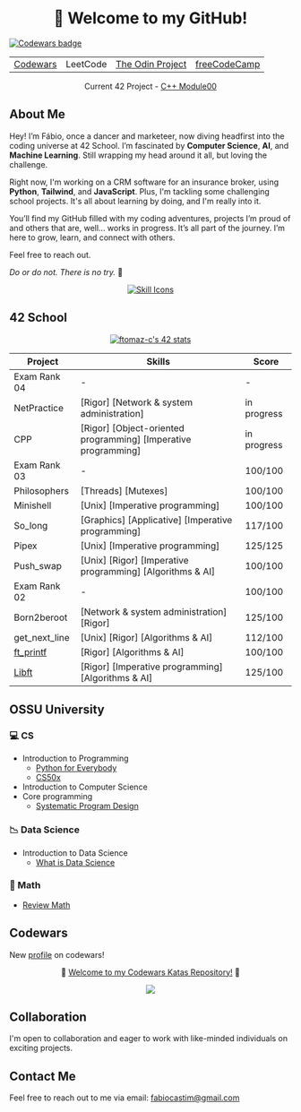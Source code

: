 <div align="center">
  <h1>👋 Welcome to my GitHub!</h1>
</div>

<div style="display: inline-block" align="left">
  <a href="https://www.codewars.com/">
    <img src="https://www.codewars.com/users/ftomaz-c/badges/micro" alt="Codewars badge" />
  </a>
</div>

<div align="center">
  <table>
    <tr>
      <td><a href="https://github.com/ftomaz-c/Codewars">Codewars</a></td>
      <td>LeetCode</td>
      <td><a href="https://github.com/ftomaz-c/The_Odin_Project.git">The Odin Project</a></td>
      <td><a href="https://github.com/ftomaz-c/freeCodeCamp">freeCodeCamp</a></td>
    </tr>
  </table>
  <p>Current 42 Project - <a href="https://github.com/ftomaz-c/CPP-42">C++ Module00</a></p>
</div>

## About Me
Hey! I’m Fábio, once a dancer and marketeer, now diving headfirst into the coding universe at 42 School. I’m fascinated by **Computer Science**, **AI**, and **Machine Learning**. Still wrapping my head around it all, but loving the challenge.

Right now, I'm working on a CRM software for an insurance broker, using **Python**, **Tailwind**, and **JavaScript**. Plus, I'm tackling some challenging school projects. It's all about learning by doing, and I'm really into it.

You’ll find my GitHub filled with my coding adventures, projects I’m proud of and others that are, well... works in progress. It’s all part of the journey. I’m here to grow, learn, and connect with others.

Feel free to reach out.

_Do or do not. There is no try._ 🚀

<p align="center">
  <a href="https://skillicons.dev">
    <img src="https://skillicons.dev/icons?i=c,python,linux,vscode,vim,git,github,docker,django,html,tailwind,css" alt="Skill Icons" />
  </a>
</p>



## 42 School
<div align="center">
  
  [![ftomaz-c's 42 stats](https://badge.mediaplus.ma/darkblue/ftomaz-c?1337Badge=off&UM6P=off)](https://github.com/oakoudad/badge42)
</div>

<div align="center">

|Project|Skills|Score|
|---|---|---|
|Exam Rank 04| - | - |
|NetPractice| [Rigor] [Network & system administration] |in progress| 
|CPP|[Rigor] [Object-oriented programming] [Imperative programming] | in progress | 
|Exam Rank 03|-|100/100|
|Philosophers|[Threads] [Mutexes]| 100/100 |
|Minishell|[Unix] [Imperative programming]| 100/100 |
|So_long|[Graphics] [Applicative] [Imperative programming]| 117/100 |
|Pipex|[Unix] [Imperative programming] | 125/125|
|Push_swap|[Unix] [Rigor] [Imperative programming] [Algorithms & AI]|100/100|
|Exam Rank 02|-|100/100|
|Born2beroot|[Network & system administration] [Rigor]|125/100|
|get_next_line|[Unix] [Rigor] [Algorithms & AI]|112/100|
|[ft_printf](https://github.com/ftomaz-c/Printf.git)|[Rigor] [Algorithms & AI]|100/100|
|[Libft](https://github.com/ftomaz-c/Libft.git)|[Rigor] [Imperative programming] [Algorithms & AI]|125/100|
</div>


## OSSU University

### 💻 CS
- Introduction to Programming
  - [Python for Everybody](https://www.py4e.com/lessons)
  - [CS50x](https://cs50.harvard.edu/x/2024/)
- Introduction to Computer Science
- Core programming
  - [Systematic Program Design](https://learning.edx.org/course/course-v1:UBCx+SPD1x+2T2015)

### 📉 Data Science
- Introduction to Data Science
  - [What is Data Science](https://www.coursera.org/learn/what-is-datascience)

### 🔢 Math
- [Review Math](https://www.khanacademy.org/profile/me/courses)

## Codewars

New [profile](https://www.codewars.com/users/ftomaz-c) on codewars!

<div align="center">
  
🚀 [Welcome to my Codewars Katas Repository!](https://github.com/ftomaz-c/Codewars.git) 🚀 </div>

<p align="center">
  <a href="https://www.codewars.com/">
    <img src="https://www.codewars.com/users/ftomaz-c/badges/large" />
  </a>
</p>

## Collaboration
I'm open to collaboration and eager to work with like-minded individuals on exciting projects.

## Contact Me
Feel free to reach out to me via email: [fabiocastim@gmail.com](mailto:fabiocastim@gmail.com)

